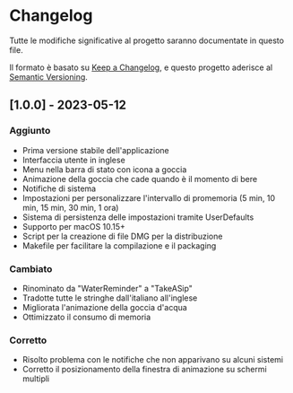 # Changelog

Tutte le modifiche significative al progetto saranno documentate in questo file.

Il formato è basato su [Keep a Changelog](https://keepachangelog.com/en/1.0.0/),
e questo progetto aderisce al [Semantic Versioning](https://semver.org/spec/v2.0.0.html).

## [1.0.0] - 2023-05-12

### Aggiunto
- Prima versione stabile dell'applicazione
- Interfaccia utente in inglese
- Menu nella barra di stato con icona a goccia
- Animazione della goccia che cade quando è il momento di bere
- Notifiche di sistema
- Impostazioni per personalizzare l'intervallo di promemoria (5 min, 10 min, 15 min, 30 min, 1 ora)
- Sistema di persistenza delle impostazioni tramite UserDefaults
- Supporto per macOS 10.15+
- Script per la creazione di file DMG per la distribuzione
- Makefile per facilitare la compilazione e il packaging

### Cambiato
- Rinominato da "WaterReminder" a "TakeASip"
- Tradotte tutte le stringhe dall'italiano all'inglese
- Migliorata l'animazione della goccia d'acqua
- Ottimizzato il consumo di memoria

### Corretto
- Risolto problema con le notifiche che non apparivano su alcuni sistemi
- Corretto il posizionamento della finestra di animazione su schermi multipli
